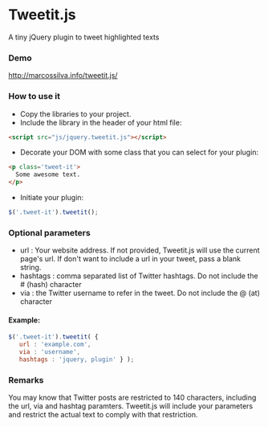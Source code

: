 # Tweetit.js
A tiny jQuery plugin to tweet highlighted texts

### Demo

http://marcossilva.info/tweetit.js/

### How to use it

* Copy the libraries to your project.
* Include the library in the header of your html file:
```html
<script src="js/jquery.tweetit.js"></script>
```
* Decorate your DOM with some class that you can select for your plugin:
```html
<p class='tweet-it'>
  Some awesome text.
</p>
```
* Initiate your plugin:
```javascript
$('.tweet-it').tweetit();
```

### Optional parameters
- url : Your website address. If not provided, Tweetit.js will use the current page's url. If don't want to include a url in your tweet, pass a blank string.
- hashtags : comma separated list of Twitter hashtags. Do not include the # (hash) character
- via : the Twitter username to refer in the tweet. Do not include the @ (at) character

#### Example:
```javascript
$('.tweet-it').tweetit( {
   url : 'example.com', 
   via : 'username', 
   hashtags : 'jquery, plugin' } );
```

### Remarks
You may know that Twitter posts are restricted to 140 characters, including the url, via and hashtag paramters. Tweetit.js will include your parameters and restrict the actual text to comply with that restriction.

